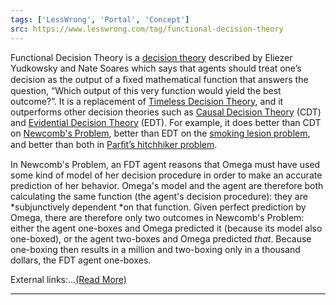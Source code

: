 ```yaml
---
tags: ['LessWrong', 'Portal', 'Concept']
src: https://www.lesswrong.com/tag/functional-decision-theory
---
```


Functional Decision Theory is a [decision theory](https://www.lesswrong.com/tag/decision-theory) described by Eliezer Yudkowsky and Nate Soares which says that agents should treat one’s decision as the output of a ﬁxed mathematical function that answers the question, “Which output of this very function would yield the best outcome?”. It is a replacement of [Timeless Decision Theory](https://www.lesswrong.com/tag/timeless-decision-theory), and it outperforms other decision theories such as [Causal Decision Theory](https://www.lesswrong.com/tag/causal-decision-theory) (CDT) and [Evidential Decision Theory](https://www.lesswrong.com/tag/evidential-decision-theory) (EDT). For example, it does better than CDT on [Newcomb's Problem](https://www.lesswrong.com/tag/newcomb-s-problem), better than EDT on the [smoking lesion problem](https://www.lesswrong.com/tag/smoking-lesion), and better than both in [Parﬁt’s hitchhiker problem](https://www.lesswrong.com/tag/parfits-hitchhiker).

In Newcomb's Problem, an FDT agent reasons that Omega must have used some kind of model of her decision procedure in order to make an accurate prediction of her behavior. Omega's model and the agent are therefore both calculating the same function (the agent's decision procedure): they are *subjunctively dependent *on that function. Given perfect prediction by Omega, there are therefore only two outcomes in Newcomb's Problem: either the agent one-boxes and Omega predicted it (because its model also one-boxed), or the agent two-boxes and Omega predicted *that*. Because one-boxing then results in a million and two-boxing only in a thousand dollars, the FDT agent one-boxes.

External links:...[(Read More)]()



---

